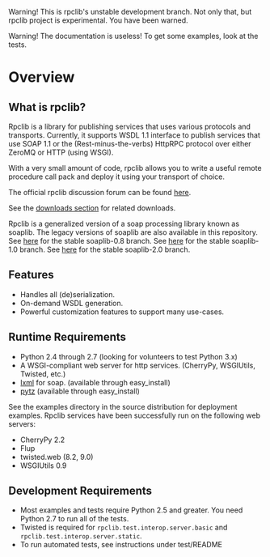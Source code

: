 
Warning! This is rpclib's unstable development branch. Not only that, but rpclib
project is experimental. You have been warned.

Warning! The documentation is useless! To get some examples, look at the tests.

Overview
========

What is rpclib?
----------------

Rpclib is a library for publishing services that uses various protocols and
transports. Currently, it supports WSDL 1.1 interface to publish services
that use SOAP 1.1 or the (Rest-minus-the-verbs) HttpRPC protocol over either
ZeroMQ or HTTP (using WSGI).

With a very small amount of code, rpclib allows you to write a useful remote
procedure call pack and deploy it using your transport of choice.

The official rpclib discussion forum can be found [here](http://mail.python.org/mailman/listinfo/soap).

See the [downloads section](http://github.com/arskom/rpclib/downloads) for related downloads.

Rpclib is a generalized version of a soap processing library known as soaplib.
The legacy versions of soaplib are also available in this repository.
See [here](http://github.com/arskom/rpclib/tree/soaplib-0_8) for the stable soaplib-0.8 branch.
See [here](http://github.com/arskom/rpclib/tree/soaplib-1_0) for the stable soaplib-1.0 branch.
See [here](http://github.com/arskom/rpclib/tree/soaplib-2_0) for the stable soaplib-2.0 branch.

Features
--------
* Handles all (de)serialization.
* On-demand WSDL generation.
* Powerful customization features to support many use-cases.

Runtime Requirements
--------------------
* Python 2.4 through 2.7 (looking for volunteers to test Python 3.x)
* A WSGI-compliant web server for http services. (CherryPy, WSGIUtils, Twisted, etc.)
* [lxml](http://codespeak.net/lxml/) for soap. (available through easy_install)
* [pytz](http://pytz.sourceforge.net/) (available through easy_install)

See the examples directory in the source distribution for deployment
examples. Rpclib services have been successfully run on the following web
servers:

* CherryPy 2.2
* Flup
* twisted.web (8.2, 9.0)
* WSGIUtils 0.9

Development Requirements
------------------------
* Most examples and tests require Python 2.5 and greater. You need Python 2.7 to
  run all of the tests.
* Twisted is required for `rpclib.test.interop.server.basic` and
  `rpclib.test.interop.server.static`.
* To run automated tests, see instructions under test/README

